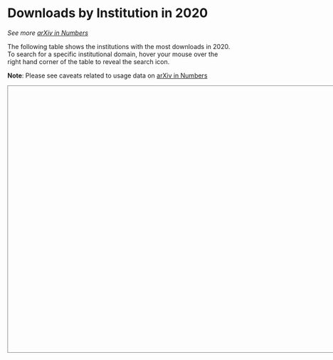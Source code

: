 # Downloads by Institution in 2020

_See more [arXiv in Numbers](/about/reports/2020_usage)_

The following table shows the institutions with the most downloads in 2020. To search for a specific institutional domain, hover your mouse over the right hand corner of the table to reveal the search icon.

**Note**: Please see caveats related to usage data on [arXiv in Numbers](/about/reports/2020_usage)


<script type='text/javascript' src='https://tableau.cornell.edu/javascripts/api/viz_v1.js'></script>
<div class='tableauPlaceholder' style='width: 742px; height: 599px; border: 1px solid gray;'>
  <object class='tableauViz' width='742' height='599' style='display:none;'>
  <param name='host_url' value='https%3A%2F%2Ftableau.cornell.edu%2F' />
  <param name='embed_code_version' value='3' />
  <param name='site_root' value='' />
  <param name='name' value='arXiv2020byInstitution&#47;arXiv2020ByInstitution' />
  <param name='tabs' value='no' />
  <param name='toolbar' value='no' />
  <param name='showAppBanner' value='false' />
  </object>
</div>
